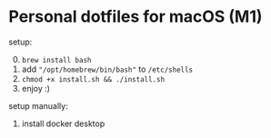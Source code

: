 # Personal dotfiles for macOS (M1)

setup:

0. `brew install bash`
1. add `"/opt/homebrew/bin/bash"` to `/etc/shells`
2. `chmod +x install.sh && ./install.sh`
3. enjoy :)

setup manually:

1. install docker desktop
